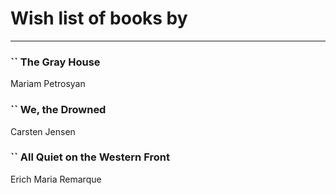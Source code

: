 # Wish list of books by [](https://plus.google.com/u/0/114091474098743820596/)
---

### `` The Gray House
Mariam Petrosyan

### `` We, the Drowned
Carsten Jensen

### `` All Quiet on the Western Front
Erich Maria Remarque

